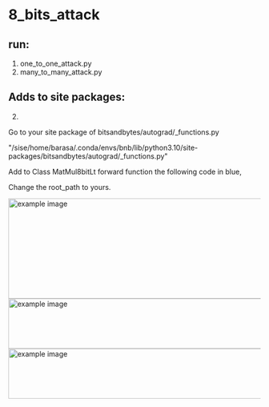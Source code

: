# 8_bits_attack

## run:
1. one_to_one_attack.py
2. many_to_many_attack.py


## Adds to site packages:


2.

Go to your site package of bitsandbytes/autograd/_functions.py

"/sise/home/barasa/.conda/envs/bnb/lib/python3.10/site-packages/bitsandbytes/autograd/_functions.py"  
  
Add to Class MatMul8bitLt forward function the following code in blue,

Change the root_path to yours.

<img src="https://user-images.githubusercontent.com/96978735/233988476-b8aba004-c958-4aa5-8368-9fbd663cbf0f.png" alt="example image" height="200" width="600">

<img src="https://user-images.githubusercontent.com/96978735/233988593-ed0faba5-95f8-4388-9894-8d8dd91d1734.png" alt="example image" height="100" width="600">

<img src="https://user-images.githubusercontent.com/96978735/233989233-a307bc61-b641-43ba-a83e-3a975bde8065.png" alt="example image" height="100" width="600">
